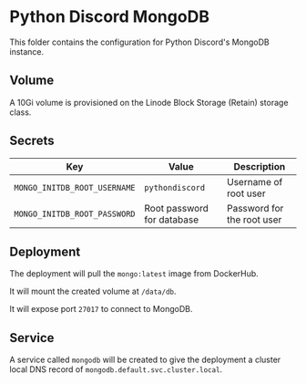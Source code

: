 # Python Discord MongoDB
This folder contains the configuration for Python Discord's MongoDB instance.

## Volume
A 10Gi volume is provisioned on the Linode Block Storage (Retain) storage class.

## Secrets
| Key                          | Value                      | Description                     |
| ---------------------------- | -------------------------- | ------------------------------- |
| `MONGO_INITDB_ROOT_USERNAME` | `pythondiscord`            | Username of root user           |
| `MONGO_INITDB_ROOT_PASSWORD` | Root password for database | Password for the root user      |


## Deployment
The deployment will pull the `mongo:latest` image from DockerHub.

It will mount the created volume at `/data/db`.

It will expose port `27017` to connect to MongoDB.

## Service
A service called `mongodb` will be created to give the deployment a cluster local DNS record of `mongodb.default.svc.cluster.local`.
